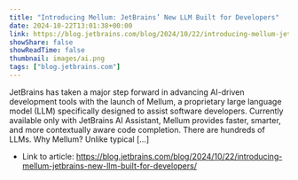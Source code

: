 ```yaml
---
title: "Introducing Mellum: JetBrains’ New LLM Built for Developers"
date: 2024-10-22T13:01:38+00:00
link: https://blog.jetbrains.com/blog/2024/10/22/introducing-mellum-jetbrains-new-llm-built-for-developers/
showShare: false
showReadTime: false
thumbnail: images/ai.png
tags: ["blog.jetbrains.com"]
---
```

JetBrains has taken a major step forward in advancing AI-driven development tools with the launch of Mellum, a proprietary large language model (LLM) specifically designed to assist software developers. Currently available only with JetBrains AI Assistant, Mellum provides faster, smarter, and more contextually aware code completion. There are hundreds of LLMs. Why Mellum? Unlike typical […]

- Link to article: https://blog.jetbrains.com/blog/2024/10/22/introducing-mellum-jetbrains-new-llm-built-for-developers/